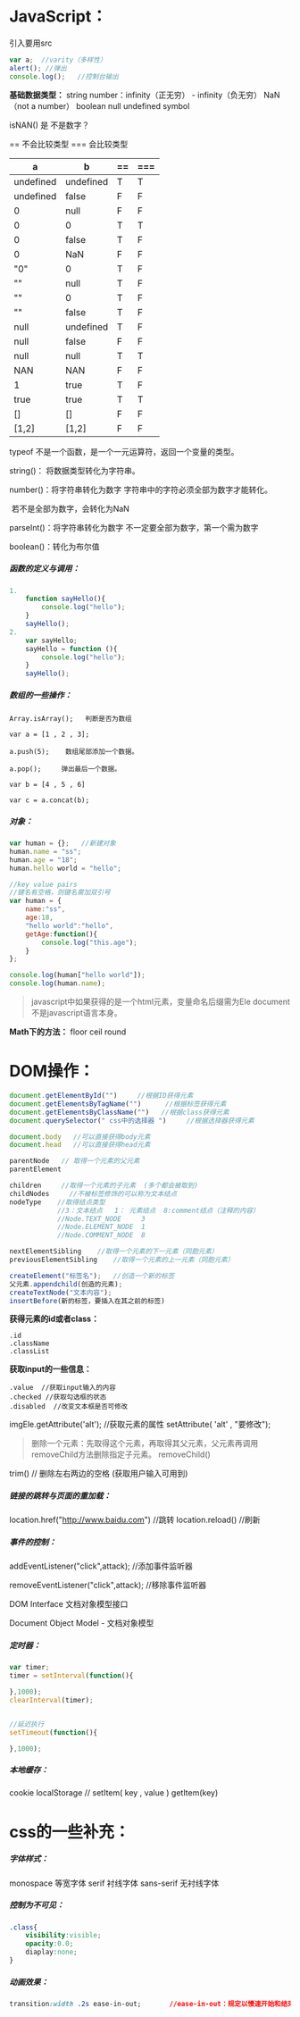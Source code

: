 # JavaScript：
引入要用src

```js
var a;  //varity（多样性）
alert(); //弹出
console.log();   //控制台输出
```



**基础数据类型：**
string
number：infinity（正无穷） - infinity（负无穷）  NaN（not a number）
boolean
null
undefined
symbol



isNAN()    是  不是数字？

== 不会比较类型
=== 会比较类型

| a         | b         | ==   | ===  |
| --------- | --------- | ---- | ---- |
| undefined | undefined | T    | T    |
| undefined | false     | F    | F    |
| 0         | null      | F    | F    |
| 0         | 0         | T    | T    |
| 0         | false     | T    | F    |
| 0         | NaN       | F    | F    |
| "0"       | 0         | T    | F    |
| ""        | null      | T    | F    |
| ""        | 0         | T    | F    |
| ""        | false     | T    | F    |
| null      | undefined | T    | F    |
| null      | false     | F    | F    |
| null      | null      | T    | T    |
| NAN       | NAN       | F    | F    |
| 1         | true      | T    | F    |
| true      | true      | T    | T    |
| []        | []        | F    | F    |
| [1,2]     | [1,2]     | F    | F    |



typeof   不是一个函数，是一个一元运算符，返回一个变量的类型。



string()： 将数据类型转化为字符串。

number()：将字符串转化为数字       字符串中的字符必须全部为数字才能转化。

​							    若不是全部为数字，会转化为NaN

parseInt()：将字符串转化为数字      不一定要全部为数字，第一个需为数字

boolean()：转化为布尔值



##### 函数的定义与调用：
```js
1.
	function sayHello(){
		console.log("hello");
	}
	sayHello();
2.
	var sayHello;
	sayHello = function (){
		console.log("hello");
	}
	sayHello();
```
##### 数组的一些操作：
```
Array.isArray();   判断是否为数组

var a = [1 , 2 , 3];

a.push(5);    数组尾部添加一个数据。

a.pop();     弹出最后一个数据。

var b = [4 , 5 , 6]

var c = a.concat(b);

```
##### 对象：
```js
var human = {};   //新建对象
human.name = "ss";
human.age = "18";
human.hello world = "hello";

//key value pairs
//键名有空格，则键名需加双引号
var human = {
    name:"ss",
    age:18,
    "hello world":"hello",
    getAge:function(){
        console.log("this.age");
    }
};

console.log(human["hello world"]);
console.log(human.name);
```

>javascript中如果获得的是一个html元素，变量命名后缀需为Ele
>document不是javascript语言本身。



**Math下的方法：**
floor ceil round



# DOM操作：


```js
document.getElementById("")		//根据ID获得元素
document.getElementsByTagName("")      //根据标签获得元素
document.getElementsByClassName("")   //根据class获得元素
document.querySelector(" css中的选择器 ")     //根据选择器获得元素

document.body	//可以直接获得body元素
document.head	//可以直接获得head元素

parentNode   // 取得一个元素的父元素
parentElement

children     //取得一个元素的子元素  (多个都会被取到)
childNodes     //不被标签修饰的可以称为文本结点
nodeType    //取得结点类型    
			//3：文本结点   1： 元素结点  8:comment结点（注释的内容）
			//Node.TEXT_NODE     3
			//Node.ELEMENT_NODE  1
			//Node.COMMENT_NODE  8

nextElementSibling    //取得一个元素的下一元素（同胞元素）
previousElementSibling    //取得一个元素的上一元素（同胞元素）

createElement("标签名");   //创造一个新的标签
父元素.appendchild(创造的元素);
createTextNode("文本内容");
insertBefore(新的标签，要插入在其之前的标签)
```



**获得元素的id或者class：**
```
.id
.className
.classList
```

**获取input的一些信息：**
```
.value  //获取input输入的内容
.checked //获取勾选框的状态
.disabled  //改变文本框是否可修改
```

imgEle.getAttribute('alt');    //获取元素的属性
setAttribute( 'alt' , "要修改");

>删除一个元素：先取得这个元素，再取得其父元素，父元素再调用removeChild方法删除指定子元素。
removeChild()     

trim()    // 删除左右两边的空格 (获取用户输入可用到)




##### 链接的跳转与页面的重加载：
location.href("http://www.baidu.com")   //跳转
location.reload()   //刷新



##### 事件的控制：
addEventListener("click",attack);      //添加事件监听器

removeEventListener("click",attack);     //移除事件监听器



DOM Interface   文档对象模型接口

Document Object Model - 文档对象模型



##### 定时器：
```js
var timer;
timer = setInterval(function(){

},1000);
clearInterval(timer);


//延迟执行
setTimeout(function(){

},1000); 
```


##### 本地缓存：
cookie
localStorage          // setItem( key , value )     getItem(key)



# css的一些补充：

##### 字体样式：

monospace 等宽字体
serif  衬线字体
sans-serif  无衬线字体

##### 控制为不可见：
```css
.class{
    visibility:visible;
    opacity:0.0;
    diaplay:none;
}
```
##### 动画效果：
```css
transition:width .2s ease-in-out;       //ease-in-out：规定以慢速开始和结束的过渡效果
```